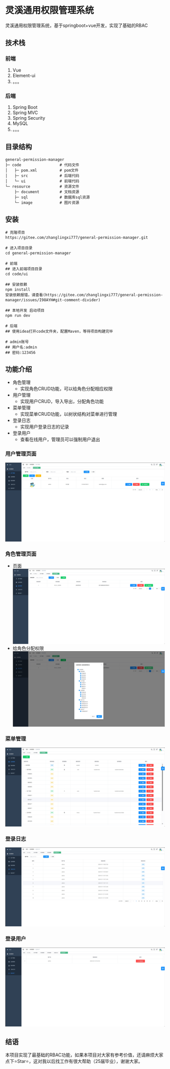 # 灵溪通用权限管理系统
灵溪通用权限管理系统，基于springboot+vue开发，实现了基础的RBAC

## 技术栈

### 前端
1. Vue
2. Element-ui
3. 。。。

### 后端
1. Spring Boot
2. Spring MVC
3. Spring Security
4. MySQL
5. 。。。

## 目录结构

```
general-permission-manager
├─ code                 # 代码文件
│   ├─ pom.xml          # pom文件
│   ├─ src              # 后端代码
│   └─ ui               # 前端代码
└─ resource             # 资源文件
    ├─ document         # 文档资源
    ├─ sql              # 数据库sql资源
    └─ image            # 图片资源
```

## 安装

```batch
# 克隆项目
https://gitee.com/zhanglingxi777/general-permission-manager.git

# 进入项目目录
cd general-permission-manager

# 前端
## 进入前端项目目录
cd code/ui

## 安装依赖
npm install
安装依赖报错，请查看(https://gitee.com/zhanglingxi777/general-permission-manager/issues/I98AYH#git-comment-divider)

## 本地开发 启动项目
npm run dev

# 后端
## 使用idea打开code文件夹，配置Maven，等待项目构建完毕

# admin账号
## 用户名:admin
## 密码:123456
```

## 功能介绍

- 角色管理
    - 实现角色CRUD功能，可以给角色分配相应权限
- 用户管理
    - 实现用户CRUD，导入导出，分配角色功能
- 菜单管理
    - 实现菜单CRUD功能，以树状结构对菜单进行管理
- 登录日志
    - 实现用户登录日志的记录
- 登录用户
    - 查看在线用户，管理员可以强制用户退出

### 用户管理页面
![用户管理页面](resource/image/%E7%B3%BB%E7%BB%9F%E7%AE%A1%E7%90%86-%E7%94%A8%E6%88%B7%E7%AE%A1%E7%90%86.png)

### 角色管理页面
+ 页面
![角色管理页面](resource/image/%E7%B3%BB%E7%BB%9F%E7%AE%A1%E7%90%86-%E8%A7%92%E8%89%B2%E7%AE%A1%E7%90%86.png)
+ 给角色分配权限
![输入图片说明](resource/image/%E7%B3%BB%E7%BB%9F%E7%AE%A1%E7%90%86-%E8%A7%92%E8%89%B2%E7%AE%A1%E7%90%86-%E5%88%86%E9%85%8D%E6%9D%83%E9%99%90.png)

### 菜单管理
![菜单管理](resource/image/%E7%B3%BB%E7%BB%9F%E7%AE%A1%E7%90%86-%E8%8F%9C%E5%8D%95%E7%AE%A1%E7%90%86.png)

### 登录日志
![登录日志](resource/image/%E7%B3%BB%E7%BB%9F%E7%AE%A1%E7%90%86-%E7%99%BB%E5%BD%95%E6%97%A5%E5%BF%97.png)

### 登录用户
![登录用户](resource/image/%E7%B3%BB%E7%BB%9F%E7%AE%A1%E7%90%86-%E7%99%BB%E5%BD%95%E7%94%A8%E6%88%B7.png)

## 结语
本项目实现了最基础的RBAC功能，如果本项目对大家有参考价值，还请麻烦大家点下⭐Star⭐，这对我以后找工作有很大帮助（25届毕业），谢谢大家。